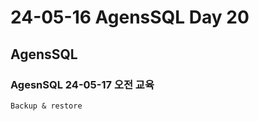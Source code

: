 # 24-05-16 AgensSQL Day 20

## AgensSQL 

### AgesnSQL 24-05-17 오전 교육

```
Backup & restore

```



